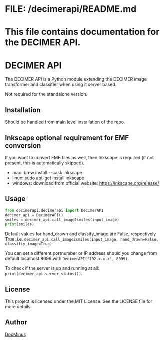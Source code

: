 # FILE: /decimerapi/README.md
# This file contains documentation for the DECIMER API.

# DECIMER API
The DECIMER API is a Python module extending the DECIMER image transformer and classifier when using it server based.

Not required for the standalone version.

## Installation
Should be handled from main level installation of the repo.

## Inkscape optional requirement for EMF conversion
If you want to convert EMF files as well, then Inkscape is required (if not present, this is automatically skipped).
- mac:
    brew install --cask inkscape
- linux:
    sudo apt-get install inkscape
- windows:
    download from official website: https://inkscape.org/release/

## Usage
```python
from decimerapi.decimerapi import DecimerAPI
decimer_api = DecimerAPI()
smiles = decimer_api.call_image2smiles(input_image)
print(smiles)
```
Default values for hand_drawn and classify_image are False, respectively True: i.e. `decimer_api.call_image2smiles(input_image, hand_drawn=False, classifiy_image=True)`

You can set a different portnumber or IP address should you change from default localhost:8099 with `DecimerAPI("192.x.x.x", 8099)`.

To check if the server is up and running at all: `print(decimer_api.server_status())`.

## License

This project is licensed under the MIT License. See the LICENSE file for more details.

## Author
[DocMinus](https://github.com/DocMinus)
